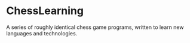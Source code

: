 # ChessLearning
A series of roughly identical chess game programs, written to learn new languages and technologies.

